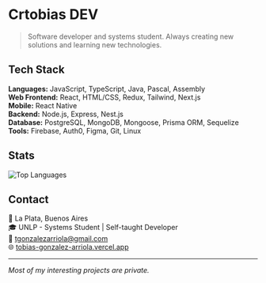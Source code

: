 # Crtobias DEV

> Software developer and systems student. Always creating new solutions and learning new technologies.

## Tech Stack

**Languages:** JavaScript, TypeScript, Java, Pascal, Assembly  
**Web Frontend:** React, HTML/CSS, Redux, Tailwind, Next.js  
**Mobile:** React Native  
**Backend:** Node.js, Express, Nest.js  
**Database:** PostgreSQL, MongoDB, Mongoose, Prisma ORM, Sequelize  
**Tools:** Firebase, Auth0, Figma, Git, Linux

## Stats

![Top Languages](https://github-readme-stats.vercel.app/api/top-langs/?username=crtobias&theme=dark&show_icons=true&hide_border=false&layout=compact)

## Contact

📍 La Plata, Buenos Aires  
🎓 UNLP - Systems Student | Self-taught Developer  
📧 tgonzalezarriola@gmail.com  
🌐 [tobias-gonzalez-arriola.vercel.app](https://tobias-gonzalez-arriola.vercel.app/)

---
*Most of my interesting projects are private.*
